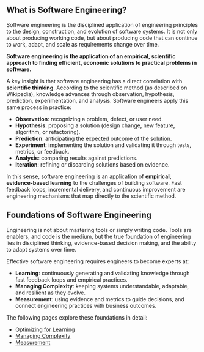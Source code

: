 ## What is Software Engineering?

Software engineering is the disciplined application of engineering principles to the design, construction, and evolution of software systems. It is not only about producing working code, but about producing code that can continue to work, adapt, and scale as requirements change over time.

**Software engineering is the application of an empirical, scientific approach to finding efficient, economic solutions to practical problems in software.**

A key insight is that software engineering has a direct correlation with **scientific thinking**. According to the scientific method (as described on Wikipedia), knowledge advances through observation, hypothesis, prediction, experimentation, and analysis. Software engineers apply this same process in practice:

- **Observation**: recognizing a problem, defect, or user need.  
- **Hypothesis**: proposing a solution (design change, new feature, algorithm, or refactoring).  
- **Prediction**: anticipating the expected outcome of the solution.  
- **Experiment**: implementing the solution and validating it through tests, metrics, or feedback.  
- **Analysis**: comparing results against predictions.  
- **Iteration**: refining or discarding solutions based on evidence.  

In this sense, software engineering is an application of **empirical, evidence-based learning** to the challenges of building software. Fast feedback loops, incremental delivery, and continuous improvement are engineering mechanisms that map directly to the scientific method.

## Foundations of Software Engineering

Engineering is not about mastering tools or simply writing code. Tools are enablers, and code is the medium, but the true foundation of engineering lies in disciplined thinking, evidence-based decision making, and the ability to adapt systems over time.  

Effective software engineering requires engineers to become experts at:

- **Learning**: continuously generating and validating knowledge through fast feedback loops and empirical practices.  
- **Managing Complexity**: keeping systems understandable, adaptable, and resilient as they evolve.  
- **Measurement**: using evidence and metrics to guide decisions, and connect engineering practices with business outcomes.  

The following pages explore these foundations in detail:

- [Optimizing for Learning](./OptimizeLearning/README.md)  
- [Managing Complexity](./ManagingComplexity/README.md)
- [Measurement](./Measurement/README.md)  
